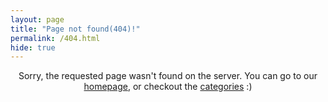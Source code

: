 ```yaml
---
layout: page
title: "Page not found(404)!"
permalink: /404.html
hide: true
---
```


<p style="text-align: center;">Sorry, the requested page wasn't found on the server. You can go to our <a href="https://lamegaton.github.io/">homepage</a>, or checkout the <a href="https://lamegaton.github.io/categories/">categories</a> :) </p>


